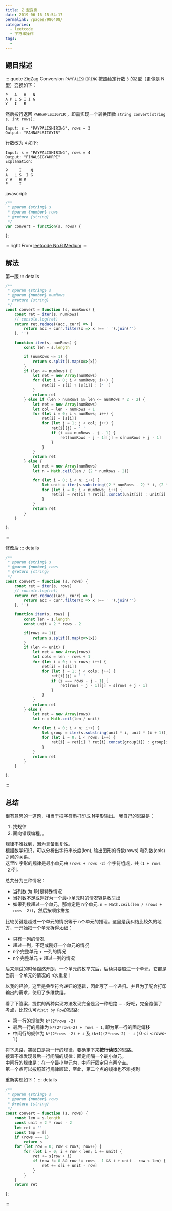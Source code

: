 ```yaml
---
title: Z 型变换
date: 2019-06-16 15:54:17
permalink: /pages/986408/
categories: 
  - leetcode
  - 字符串操作
tags: 
  - 
---
```


## 题目描述

::: quote ZigZag Conversion
`PAYPALISHIRING` 按照给定行数 `3` 的Z型（更像是 N型）变换如下：  

``` 
P   A   H   N
A P L S I I G
Y   I   R
```

然后按行返回 `PAHNAPLSIIGYIR` ，即需实现一个转换函数
`string convert(string s, int rows);` 

``` 
Input: s = "PAYPALISHIRING", rows = 3
Output: "PAHNAPLSIIGYIR"
```

行数改为 `4` 如下:

``` 
Input: s = "PAYPALISHIRING", rows = 4
Output: "PINALSIGYAHRPI"
Explanation:

P     I    N
A   L S  I G
Y A   H R
P     I
```

javascript:

``` js
/**
 * @param {string} s
 * @param {number} rows
 * @return {string}
 */
var convert = function(s, rows) {

};
```

::: right
From [leetcode No.6 Medium](https://leetcode.com/problems/zigzag-conversion/)
:::

## 解法
第一版
::: details 

``` js
/**
 * @param {string} s
 * @param {number} numRows
 * @return {string}
 */
const convert = function (s, numRows) {
    const ret = iter(s, numRows)
    // console.log(ret)
    return ret.reduce((acc, curr) => {
        return acc + curr.filter(x => x !== ' ').join('') 
    }, '')

    function iter(s, numRows) {
        const len = s.length

        if (numRows <= 1) {
            return s.split().map(x=>[x])
        }
        if (len <= numRows) {
            let ret = new Array(numRows)
            for (let i = 0; i < numRows; i++) {
                ret[i] = s[i] ? [s[i]] : [' ']
            }
            return ret
        } else if (len > numRows && len <= numRows * 2 - 2) {
            let ret = new Array(numRows)
            let col = len - numRows + 1
            for (let i = 0; i < numRows; i++) {
                ret[i] = [s[i]]
                for (let j = 1; j < col; j++) {
                    ret[i][j] = ' '
                    if (i === numRows - j - 1) {
                        ret[numRows - j - 1][j] = s[numRows + j - 1]
                    }
                }
            }
            return ret
        } else {
            let ret = new Array(numRows)
            let n = Math.ceil(len / (2 * numRows - 2))

            for (let i = 0; i < n; i++) {
                let unit = iter(s.substring((2 * numRows - 2) * i, (2 * numRows - 2) * (i + 1)), numRows)
                for (let i = 0; i < numRows; i++) {
                    ret[i] = ret[i] ? ret[i].concat(unit[i]) : unit[i]
                }
            }
            return ret
        }
    }

};
```
:::

修改后
::: details 

``` js
/**
 * @param {string} s
 * @param {number} rows
 * @return {string}
 */
const convert = function (s, rows) {
    const ret = iter(s, rows)
    // console.log(ret)
    return ret.reduce((acc, curr) => {
        return acc + curr.filter(x => x !== ' ').join('') 
    }, '')

    function iter(s, rows) {
        const len = s.length
        const unit = 2 * rows - 2

        if(rows <= 1){
            return s.split().map(x=>[x])
        }
        if (len <= unit) {
            let ret = new Array(rows)
            let cols = len - rows + 1
            for (let i = 0; i < rows; i++) {
                ret[i] = [s[i]]
                for (let j = 1; j < cols; j++) {
                    ret[i][j] = ' '
                    if (i === rows - j - 1) {
                        ret[rows - j - 1][j] = s[rows + j - 1]
                    }
                }
            }
            return ret
        } else {
            let ret = new Array(rows)
            let n = Math.ceil(len / unit)

            for (let i = 0; i < n; i++) {
                let group = iter(s.substring(unit * i, unit * (i + 1)), rows)
                for (let i = 0; i < rows; i++) {
                    ret[i] = ret[i] ? ret[i].concat(group[i]) : group[i]
                }
            }
            return ret
        }
    }

};
```

:::

## 总结

很有意思的一道题，相当于把字符串打印成 N字形输出。
我自己的思路是：
1. 找规律
2. 面向错误编程。。  

规律不难找到，因为具备重复性。  
根据数学知识，可以分析出字符串长度(len), 输出图形的行数(rows) 和列数(cols) 之间的关系。  
这里N 字形的规律是最小单元由 `(rows + rows -2)` 个字符组成，共 `(1 + rows -2)`列。

总共分为三种情况：
- 当列数 为 1时是特殊情况
- 当列数不足或刚好为一个最小单元时的情况容易枚举出
- 如果列数超过一个单元，那肯定是 n个单元, `n = Math.ceil(len / (rows + rows -2))`，然后按顺序拼接

比较关键是超过一个单元的情况等于 n个单元的推理。这里是我纠结比较久的地方，一开始把一个单元拆得太细：
- 只有一列的情况
- 超过一列，不足或刚好一个单元的情况
- n个完整单元 + 一列的情况
- n个完整单元 + 超过一列的情况

后来测试的时候豁然开朗，一个单元的枚举完后，后续只要超过一个单元，它都是当前一个单元的情况的 n次重复！ 

以我的经验，这里是典型符合递归的逻辑，因此写了一个递归。并且为了配合打印输出的需求，使用了多维数组。

看了下答案，提供的两种实现方法发现完全是另一种思路……
好吧，完全跑偏了考点，比较认可`Visit by Row`的思路:
- 第一行的规律为 `k*(2*rows -2)`
- 最后一行的规律为 `k*(2*rows-2) + rows - 1`, 即为第一行的固定偏移  
- 中间行的规律为 `k*(2*rows -2) + i` 及 `(k+1)(2*rows-2) - i` ( 0 < i < rows-1 )   

捋下思路，突破口是第一行的规律，要确定下来**按行读取**的思路。  
接着不难发现最后一行间隔的规律：固定间隔一个最小单元。  
中间行的规律是：在一个最小单元内，中间行固定只有两个点。  
第一个点可以按照首行规律顺延，至此，第二个点的规律也不难找到

重新实现如下：
::: details 

``` js
/**
 * @param {string} s
 * @param {number} rows
 * @return {string}
 */
const convert = function (s, rows) {
    const len = s.length
    const unit = 2 * rows - 2
    let ret = ''
    const tmp = []
    if (rows === 1)
        return s
    for (let row = 0; row < rows; row++) {
        for (let i = 0; i + row < len; i += unit) {
            ret += s[row + i]
            if (row != 0 && row != rows - 1 && i + unit - row < len) {
                ret += s[i + unit - row]
            }
        }
    }
    return ret

};
```

:::